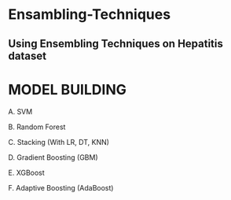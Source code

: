 # Ensambling-Techniques

## Using Ensembling Techniques on Hepatitis dataset

# MODEL BUILDING
A. SVM

B. Random Forest

C. Stacking (With LR, DT, KNN)

D. Gradient Boosting (GBM)

E. XGBoost

F. Adaptive Boosting (AdaBoost)
